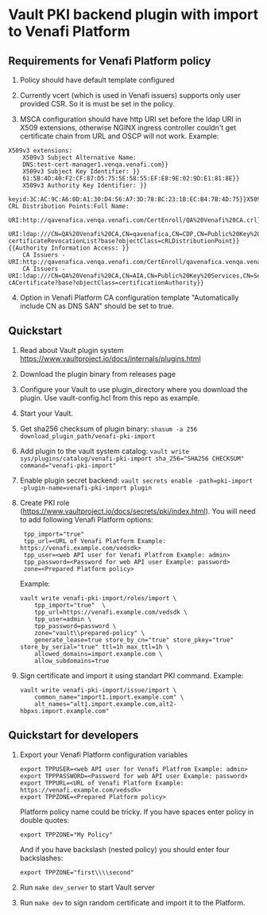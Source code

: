 # Vault PKI backend plugin with import to Venafi Platform

## Requirements for Venafi Platform policy

   1. Policy should have default template configured

   2. Currently vcert (which is used in Venafi issuers) supports only user provided CSR. So it is must be set in the policy.

   3. MSCA configuration should have http URI set before the ldap URI in X509 extensions, otherwise NGINX ingress controller couldn't get certificate chain from URL and OSCP will not work. Example:

   ```
   X509v3 extensions:
       X509v3 Subject Alternative Name:
       DNS:test-cert-manager1.venqa.venafi.com}}
       X509v3 Subject Key Identifier: }}
       61:5B:4D:40:F2:CF:87:D5:75:5E:58:55:EF:E8:9E:02:9D:E1:81:8E}}
       X509v3 Authority Key Identifier: }}
       keyid:3C:AC:9C:A6:0D:A1:30:D4:56:A7:3D:78:BC:23:1B:EC:B4:7B:4D:75}}X509v3 CRL Distribution Points:Full Name:
       URI:http://qavenafica.venqa.venafi.com/CertEnroll/QA%20Venafi%20CA.crl}}
       URI:ldap:///CN=QA%20Venafi%20CA,CN=qavenafica,CN=CDP,CN=Public%20Key%20Services,CN=Services,CN=Configuration,DC=venqa,DC=venafi,DC=com?certificateRevocationList?base?objectClass=cRLDistributionPoint}}{{Authority Information Access: }}
       CA Issuers - URI:http://qavenafica.venqa.venafi.com/CertEnroll/qavenafica.venqa.venafi.com_QA%20Venafi%20CA.crt}}
       CA Issuers - URI:ldap:///CN=QA%20Venafi%20CA,CN=AIA,CN=Public%20Key%20Services,CN=Services,CN=Configuration,DC=venqa,DC=venafi,DC=com?cACertificate?base?objectClass=certificationAuthority}}
   ```

   4. Option in Venafi Platform CA configuration template "Automatically include CN as DNS SAN" should be set to true.


## Quickstart

1. Read about Vault plugin system https://www.vaultproject.io/docs/internals/plugins.html

1. Download the plugin binary from releases page

1. Configure your Vault to use plugin_directory where you download the plugin. Use vault-config.hcl from this repo as example.

1. Start your Vault.

1. Get sha256 checksum of plugin binary:
`
shasum -a 256 download_plugin_path/venafi-pki-import
`

1. Add plugin to the vault system catalog:
`
vault write sys/plugins/catalog/venafi-pki-import sha_256="SHA256 CHECKSUM" command="venafi-pki-import"
`

1. Enable plugin secret backend:
`
vault secrets enable -path=pki-import -plugin-name=venafi-pki-import plugin
`

1. Create PKI role (https://www.vaultproject.io/docs/secrets/pki/index.html). You will need to add following Venafi Platform options:


		tpp_import="true"
		tpp_url=<URL of Venafi Platform Example: https://venafi.example.com/vedsdk>
		tpp_user=<web API user for Venafi Platfrom Example: admin>
		tpp_password=<Password for web API user Example: password>
		zone=<Prepared Platform policy>

    Example:
    ```
    vault write venafi-pki-import/roles/import \
    	tpp_import="true"  \
    	tpp_url=https://venafi.example.com/vedsdk \
    	tpp_user=admin \
    	tpp_password=password \
    	zone="vault\\prepared-policy" \
    	generate_lease=true store_by_cn="true" store_pkey="true" store_by_serial="true" ttl=1h max_ttl=1h \
    	allowed_domains=import.example.com \
    	allow_subdomains=true
    ```

1. Sign certificate and import it using standart PKI command. Example:

    ```
    vault write venafi-pki-import/issue/import \
        common_name="import1.import.example.com" \
        alt_names="alt1.import.example.com,alt2-hbpxs.import.example.com"
    ```



## Quickstart for developers

1. Export your Venafi Platform configuration variables

    ```
    export TPPUSER=<web API user for Venafi Platfrom Example: admin>
    export TPPPASSWORD=<Password for web API user Example: password>
    export TPPURL=<URL of Venafi Platform Example: https://venafi.example.com/vedsdk>
    export TPPZONE=<Prepared Platform policy>
    ```

    Platform policy name could be tricky. If you have spaces enter policy in double quotes:
    ```
    export TPPZONE="My Policy"
    ```

    And if you have backslash (nested policy) you should enter four backslashes:
    ```
    export TPPZONE="first\\\\second"
    ```

2. Run `make dev_server` to start Vault server

3. Run `make dev` to sign random certificate and import it to the Platform.